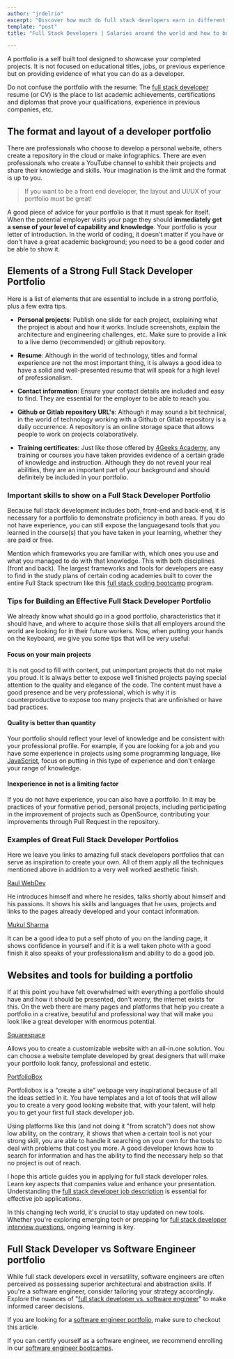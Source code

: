 ```yaml
---
author: "jrdelrio"
excerpt: "Discover how much do full stack developers earn in different countries and let's talk about the portfolio, features and how to build an exceptional one."
template: "post"
title: "Full Stack Developers | Salaries around the world and how to build your first portfolio."

---
```


A portfolio is a self built tool designed to showcase your completed projects. It is not focused on educational titles, jobs, or previous experience but on providing evidence of what you can do as a developer.

Do not confuse the portfolio with the resume: The [full stack developer](https://4geeksacademy.com/us/full-stack-developer/full-stack-developer) resume (or CV) is the place to list academic achievements, certifications and diplomas that prove your qualifications, experience in previous companies, etc.

## The format and layout of a developer portfolio

There are professionals who choose to develop a personal website, others create a repository in the cloud or make infographics. There are even professionals who create a YouTube channel to exhibit their projects and share their knowledge and skills. Your imagination is the limit and the format is up to you.

> If you want to be a front end developer, the layout and UI/UX of your portfolio must be great!

A good piece of advice for your portfolio is that it must speak for itself. When the potential employer visits your page they should **immediately get a sense of your level of capability and knowledge**. Your portfolio is your letter of introduction. In the world of coding, it doesn't matter if you have or don't have a great academic background; you need to be a good coder and be able to show it.

## Elements of a Strong Full Stack Developer Portfolio

Here is a list of elements that are essential to include in a strong portfolio, plus a few extra tips.

+ **Personal projects**: Publish one slide for each project, explaining what the project is about and how it works. Include screenshots, explain the architecture and engineering challenges, etc. Make sure to provide a link to a live demo (recommended) or github repository.

+ **Resume**: Although in the world of technology, titles and formal experience are not the most important thing, it is always a good idea to have a solid and well-presented resume that will speak for a high level of professionalism.

+ **Contact information**: Ensure your contact details are included and easy to find. They are essential for the employer to be able to reach you.

+ **Github or Gitlab repository URL's**: Although it may sound a bit technical, in the world of technology working with a Github or Gitlab repository is a daily occurrence. A repository is an online storage space that allows people to work on projects colaboratively.

+ **Training certificates**: Just like those offered by [4Geeks Academy](https://4geeksacademy.com/), any training or courses you have taken provides evidence of a certain grade of knowledge and instruction. Although they do not reveal your real abilities, they are an important part of your background and should definitely be included in your portfolio.


### Important skills to show on a Full Stack Developer Portfolio

Because full stack development includes both, front-end and back-end, it is necessary for a portfolio to demonstrate proficiency in both areas. If you do not have experience, you can still expose the languages ​​and tools that you learned in the course(s) that you have taken in your learning, whether they are paid or free.

Mention which frameworks you are familiar with, which ones you use and what you managed to do with that knowledge. This with both disciplines (front and back). The largest frameworks and tools for developers are easy to find in the study plans of certain coding academies built to cover the entire Full Stack spectrum like this [full stack coding bootcamp](https://4geeksacademy.com/us/coding-bootcamps/part-time-full-stack-developer) program.


### Tips for Building an Effective Full Stack Developer Portfolio

We already know what should go in a good portfolio, characteristics that it should have, and where to acquire those skills that all employers around the world are looking for in their future workers. Now, when putting your hands on the keyboard, we give you some tips that will be very useful:

#### Focus on your main projects

It is not good to fill with content, put unimportant projects that do not make you proud. It is always better to expose well finished projects paying special attention to the quality and elegance of the code. The content must have a good presence and be very professional, which is why it is counterproductive to expose too many projects that are unfinished or have bad practices.

#### Quality is better than quantity

Your portfolio should reflect your level of knowledge and be consistent with your professional profile. For example, if you are looking for a job and you have some experience in projects using some programming language, like [JavaScript](https://4geeks.com/lesson/what-is-javascript-learn-to-code-in-javascript), focus on putting in this type of experience and don't enlarge your range of knowledge.

#### Inexperience in not is a limiting factor

If you do not have experience, you can also have a portfolio. In it may be practices of your formative period, personal projects, including participating in the improvement of projects such as OpenSource, contributing your improvements through Pull Request in the repository.

### Examples of Great Full Stack Developer Portfolios

Here we leave you links to amazing full stack developers portfolios that can serve as inspiration to create your own. All of them apply all the techniques mentioned above in addition to a very well worked aesthetic finish.

[Raul WebDev](https://raulwebdev.com/)

He introduces himself and where he resides, talks shortly about himself and his passions. It shows his skills and languages that he uses, projects and links to the pages already developed and your contact information.

[Mukul Sharma](https://mukulsharma.in/)

It can be a good idea to put a self photo of you on the landing page, it shows confidence in yourself and if it is a well taken photo with a good finish it also speaks of your professionalism and ability to do a good job.

## Websites and tools for building a portfolio

If at this point you have felt overwhelmed with everything a portfolio should have and how it should be presented, don't worry, the internet exists for this.
On the web there are many pages and platforms that help you create a portfolio in a creative, beautiful and professional way that will make you look like a great developer with enormous potential.

[Squarespace](https://squarespace.com/)

Allows you to create a customizable website with an all-in.one solution. You can choose a website template developed by great designers that will make your portfolio look fancy, professional and estetic.

[PortfolioBox](https://www.portfoliobox.net/)

Portfoliobox is a “create a site” webpage very inspirational because of all the ideas settled in it. You have templates and a lot of tools that will allow you to create a very good looking website that, with your talent, will help you to get your first full stack developer job.

Using platforms like this (and not doing it "from scratch") does not show low ability, on the contrary, it shows that when a certain tool is not your strong skill, you are able to handle it searching on your own for the tools to deal with problems that cost you more. A good developer knows how to search for information and has the ability to find the necessary help so that no project is out of reach.


I hope this article guides you in applying for full stack developer roles. Learn key aspects that companies value and enhance your presentation. Understanding the [full stack developer job description](https://4geeksacademy.com/us/full-stack-developer/full-stack-developer-job-description) is essential for effective job applications.

In this changing tech world, it's crucial to stay updated on new tools. Whether you're exploring emerging tech or prepping for [full stack developer interview questions](https://4geeksacademy.com/us/full-stack-developer/full-stack-developer-interview-questions), ongoing learning is key.

## Full Stack Developer vs Software Engineer portfolio

While full stack developers excel in versatility, software engineers are often perceived as possessing superior architectural and abstraction skills. If you're a software engineer, consider tailoring your strategy accordingly. Explore the nuances of "[full stack developer vs. software engineer](https://4geeksacademy.com/us/full-stack-developer/full-stack-developer-vs-software-engineer)" to make informed career decisions.

If you are looking for a [software engineer portfolio](https://4geeksacademy.com/us/software-engineer/software-engineer-portfolio), make sure to checkout this article.

If you can certify yourself as a software engineer, we recommend enrolling in our [software engineer bootcamps](https://4geeksacademy.com/us/coding-bootcamps/software-engineer-bootcamp).


<call-to-action button_text="Advance Your Skills" button_link="https://4geeksacademy.com/us/coding-bootcamps/part-time-full-stack-developer" background="rgba(0, 151, 205, 0.15)" title="Level Up Your Full Stack Skills!" text="Revamp your developer portfolio and enhance your full stack capabilities. Learn from project insights, key skills, and prepare for success."></call-to-action>
